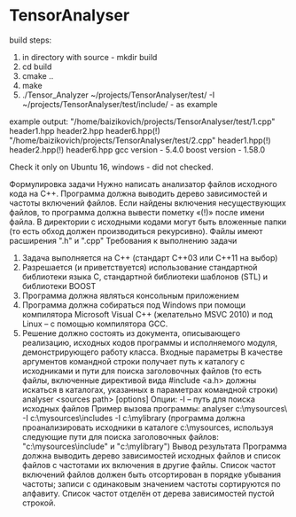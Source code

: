 # TensorAnalyser
build steps:
1) in directory with source - mkdir build
2) cd build
3) cmake ..
4) make 
5) ./Tensor_Analyzer ~/projects/TensorAnalyser/test/ -I ~/projects/TensorAnalyser/test/include/  -  as example

example output:
"/home/baizikovich/projects/TensorAnalyser/test/1.cpp"
	header1.hpp 
	header2.hpp 
	header6.hpp(!)
"/home/baizikovich/projects/TensorAnalyser/test/2.cpp"
	header1.hpp(!)
	header2.hpp(!)
	header6.hpp 
gcc version - 5.4.0
boost version - 1.58.0

Check it only on Ubuntu 16, windows - did not checked.

Формулировка задачи
Нужно написать анализатор файлов исходного кода на С++. Программа должна выводить дерево
зависимостей и частоты включений файлов. Если найдены включения несуществующих файлов, то
программа должна вывести пометку «(!)» после имени файла.
В директории с исходными кодами могут быть вложенные папки (то есть обход должен
производиться рекурсивно). Файлы имеют расширения &quot;.h&quot; и &quot;.cpp&quot;
Требования к выполнению задачи
1. Задача выполняется на С++ (стандарт C++03 или C++11 на выбор)
2. Разрешается (и приветствуется) использование стандартной библиотеки языка С,
стандартной библиотеки шаблонов (STL) и библиотеки BOOST
3. Программа должна являться консольным приложением
4. Программа должна собираться под Windows при помощи компилятора Microsoft Visual C++
(желательно MSVC 2010) и под Linux – с помощью компилятора GCC.
5. Решение должно состоять из документа, описывающего реализацию, исходных кодов
программы и исполняемого модуля, демонстрирующего работу класса.
Входные параметры
В качестве аргументов командной строки получает путь к каталогу с исходниками и пути для
поиска заголовочных файлов (то есть файлы, включенные директивой вида #include &lt;a.h&gt;
должны искаться в каталогах, указанных в параметрах командной строки)
analyser &lt;sources path&gt; [options]
Опции:
-I – путь для поиска исходных файлов
Пример вызова программы:
analyser c:\mysources\ -I c:\mysources\includes -I c:\mylibrary
(программа должна проанализировать исходники в каталоге c:\mysources, используя следующие
пути для поиска заголовочных файлов: &quot;c:\mysources\include&quot; и &quot;c:\mylibrary&quot;)
Вывод результата
Программа должна выводить дерево зависимостей исходных файлов и список файлов с частотами
их включения в другие файлы.
Список частот включений файлов должен быть отсортирован в порядке убывания частоты; записи
с одинаковым значением частоты сортируются по алфавиту. Список частот отделён от дерева
зависимостей пустой строкой.

